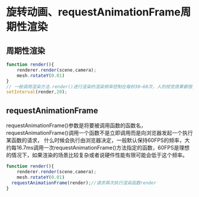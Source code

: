 # 旋转动画、requestAnimationFrame周期性渲染
## 周期性渲染
```javascript
function render(){
	renderer.render(scene,camera);
	mesh.rotateY(0.01)
}
// 一般调用渲染方法.render()进行渲染的渲染频率控制在每秒30~60次，人的视觉效果都很正常，也可以兼顾渲染性能。
setInterval(render,20);
```
## requestAnimationFrame

requestAnimationFrame()参数是将要被调用函数的函数名，requestAnimationFrame()调用一个函数不是立即调用而是向浏览器发起一个执行某函数的请求， 什么时候会执行由浏览器决定，一般默认保持60FPS的频率，大约每16.7ms调用一次requestAnimationFrame()方法指定的函数，60FPS是理想的情况下，如果渲染的场景比较复杂或者说硬件性能有限可能会低于这个频率。

```javascript
function render(){
	renderer.render(scene,camera);
	mesh.rotateY(0.01)
  requestAnimationFrame(render);//请求再次执行渲染函数render
}
```

